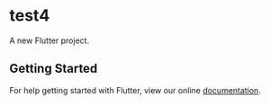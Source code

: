 # test4

A new Flutter project.

## Getting Started

For help getting started with Flutter, view our online
[documentation](https://flutter.io/).
